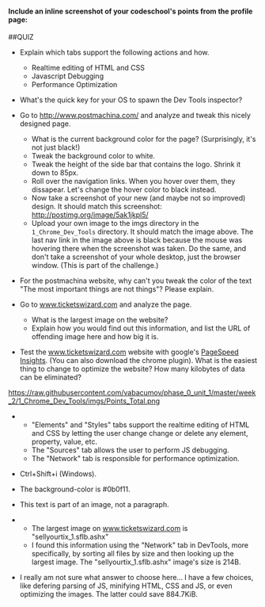 #### Include an inline screenshot of your codeschool's points from the profile page:

<!-- Modify the Markdown to include your answers. Don't delete the questions! -->

##QUIZ
* Explain which tabs support the following actions and how.
  * Realtime editing of HTML and CSS 
  * Javascript Debugging
  * Performance Optimization 

* What's the quick key for your OS to spawn the Dev Tools inspector?

* Go to http://www.postmachina.com/ and analyze and tweak this nicely designed page.
  * What is the current background color for the page?  (Surprisingly, it's not just black!)
  * Tweak the background color to white.
  * Tweak the height of the side bar that contains the logo.  Shrink it down to 85px.
  * Roll over the navigation links.  When you hover over them, they dissapear.  Let's change the hover color to black instead.
  * Now take a screenshot of your new (and maybe not so improved) design.  It should match this screenshot: http://postimg.org/image/5ak1jkpl5/
  * Upload your own image to the imgs directory in the `1_Chrome_Dev_Tools` directory.  It should match the image above. The last nav link in the image above is black because the mouse was hovering there when the screenshot was taken. Do the same, and don't take a screenshot of your whole desktop, just the browser window. (This is part of the challenge.)

* For the postmachina website, why can't you tweak the color of the text "The most important things are not things"?  Please explain.

* Go to www.ticketswizard.com and analyze the page.  
  * What is the largest image on the website? 
  * Explain how you would find out this information, and list the URL of offending image here and how big it is.

* Test the www.ticketswizard.com website with google's [PageSpeed Insights](http://www.ticketswizard.com/).  (You can also download the chrome plugin).  What is the easiest thing to change to optimize the website?  How many kilobytes of data can be eliminated?


https://raw.githubusercontent.com/vabacumov/phase_0_unit_1/master/week_2/1_Chrome_Dev_Tools/imgs/Points_Total.png

*
  * "Elements" and "Styles" tabs support the realtime editing of HTML and CSS by letting the user change change or delete any element, property, value, etc.
  * The "Sources" tab allows the user to perform JS debugging.
  * The "Network" tab is responsible for performance optimization.

* Ctrl+Shift+i (Windows).

* The background-color is #0b0f11.

* This text is part of an image, not a paragraph.

*
  * The largest image on www.ticketswizard.com is "sellyourtix_1.sflb.ashx"
  * I found this information using the "Network" tab in DevTools, more specifically, by sorting all files by size and then looking up the largest image. The "sellyourtix_1.sflb.ashx" image's size is 214B.

* I really am not sure what answer to choose here... I have a few choices, like defering parsing of JS, minifying HTML, CSS and JS, or even optimizing the images. The latter could save 884.7KiB.